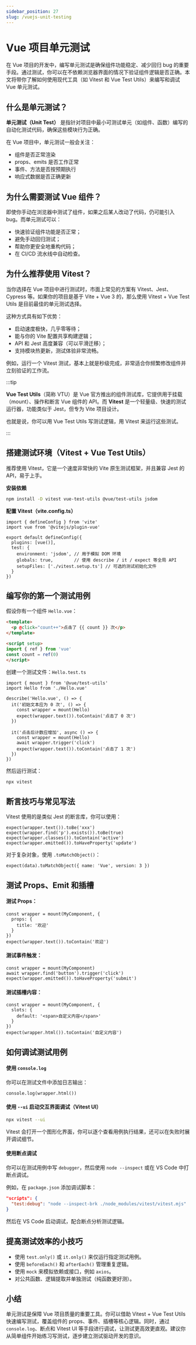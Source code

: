 ```yaml
---
sidebar_position: 27
slug: /vuejs-unit-testing
---
```


# Vue 项目单元测试

在 Vue 项目的开发中，编写单元测试是确保组件功能稳定、减少回归 bug 的重要手段。通过测试，你可以在不依赖浏览器界面的情况下验证组件逻辑是否正确。本文将带你了解如何使用现代工具（如 Vitest 和 Vue Test Utils）来编写和调试 Vue 单元测试。



## 什么是单元测试？

**单元测试（Unit Test）** 是指针对项目中最小可测试单元（如组件、函数）编写的自动化测试代码，确保这些模块行为正确。

在 Vue 项目中，单元测试一般会关注：

- 组件是否正常渲染
- props、emits 是否工作正常
- 事件、方法是否按预期执行
- 响应式数据是否正确更新



## 为什么需要测试 Vue 组件？

即使你手动在浏览器中测试了组件，如果之后某人改动了代码，仍可能引入 bug。而单元测试可以：

- 快速验证组件功能是否正常；
- 避免手动回归测试；
- 帮助你更安全地重构代码；
- 在 CI/CD 流水线中自动检查。



## 为什么推荐使用 Vitest？

当你选择在 Vue 项目中进行测试时，市面上常见的方案有 Vitest、Jest、Cypress 等。如果你的项目是基于 Vite + Vue 3 的，那么使用 Vitest + Vue Test Utils 是目前最佳的单元测试选择。

这种方式具有如下优势：

- 启动速度极快，几乎零等待；
- 能与你的 Vite 配置共享构建逻辑；
- API 和 Jest 高度兼容（可以平滑迁移）；
- 支持模块热更新，测试体验非常流畅。

例如，运行一个 Vitest 测试，基本上就是秒级完成，非常适合你频繁修改组件并立刻验证的工作流。

:::tip

**Vue Test Utils**（简称 VTU）是 Vue 官方推出的组件测试库，它提供用于挂载（mount）、操作和断言 Vue 组件的 API。而 **Vitest** 是一个轻量级、快速的测试运行器，功能类似于 Jest，但专为 Vite 项目设计。

也就是说，你可以用 Vue Test Utils 写测试逻辑，用 Vitest 来运行这些测试。

:::



## 搭建测试环境（Vitest + Vue Test Utils）

推荐使用 Vitest，它是一个速度非常快的 Vite 原生测试框架，并且兼容 Jest 的 API，易于上手。

**安装依赖**

```bash showLineNumbers
npm install -D vitest vue-test-utils @vue/test-utils jsdom
```

**配置 Vitest（vite.config.ts）**

```tsx showLineNumbers title="vite.config.ts"
import { defineConfig } from 'vite'
import vue from '@vitejs/plugin-vue'

export default defineConfig({
  plugins: [vue()],
  test: {
    environment: 'jsdom', // 用于模拟 DOM 环境
    globals: true,        // 使用 describe / it / expect 等全局 API
    setupFiles: ['./vitest.setup.ts'] // 可选的测试初始化文件
  }
})
```



## 编写你的第一个测试用例

假设你有一个组件 `Hello.vue`：

```html showLineNumbers title="Hello.vue"
<template>
  <p @click="count++">点击了 {{ count }} 次</p>
</template>

<script setup>
import { ref } from 'vue'
const count = ref(0)
</script>
```

创建一个测试文件：`Hello.test.ts`

```tsx showLineNumbers title="Hello.test.ts"
import { mount } from '@vue/test-utils'
import Hello from './Hello.vue'

describe('Hello.vue', () => {
  it('初始文本应为 0 次', () => {
    const wrapper = mount(Hello)
    expect(wrapper.text()).toContain('点击了 0 次')
  })

  it('点击后计数应增加', async () => {
    const wrapper = mount(Hello)
    await wrapper.trigger('click')
    expect(wrapper.text()).toContain('点击了 1 次')
  })
})
```

然后运行测试：

```bash showLineNumbers
npx vitest
```



## 断言技巧与常见写法

Vitest 使用的是类似 Jest 的断言库，你可以使用：

```tsx showLineNumbers
expect(wrapper.text()).toBe('xxx')
expect(wrapper.find('p').exists()).toBe(true)
expect(wrapper.classes()).toContain('active')
expect(wrapper.emitted()).toHaveProperty('update')
```

对于复杂对象，使用 `.toMatchObject()`：

```tsx showLineNumbers
expect(data).toMatchObject({ name: 'Vue', version: 3 })
```



## 测试 Props、Emit 和插槽

#### 测试 Props：

```tsx showLineNumbers
const wrapper = mount(MyComponent, {
  props: {
    title: '欢迎'
  }
})
expect(wrapper.text()).toContain('欢迎')
```

#### 测试事件触发：

```tsx showLineNumbers
const wrapper = mount(MyComponent)
await wrapper.find('button').trigger('click')
expect(wrapper.emitted()).toHaveProperty('submit')
```

#### 测试插槽内容：

```tsx showLineNumbers
const wrapper = mount(MyComponent, {
  slots: {
    default: '<span>自定义内容</span>'
  }
})
expect(wrapper.html()).toContain('自定义内容')
```



## 如何调试测试用例

#### 使用 `console.log`

你可以在测试文件中添加日志输出：

```tsx showLineNumbers
console.log(wrapper.html())
```

#### 使用 `--ui` 启动交互界面调试（Vitest UI）

```bash showLineNumbers
npx vitest --ui
```

Vitest 会打开一个图形化界面，你可以逐个查看用例执行结果，还可以在失败时展开调试细节。

#### 使用断点调试

你可以在测试用例中写 `debugger`，然后使用 `node --inspect` 或在 VS Code 中打断点调试。

例如，在 `package.json` 添加调试脚本：

```json showLineNumbers
"scripts": {
  "test:debug": "node --inspect-brk ./node_modules/vitest/vitest.mjs"
}
```

然后在 VS Code 启动调试，配合断点分析测试逻辑。



## 提高测试效率的小技巧

- 使用 `test.only()` 或 `it.only()` 来仅运行指定测试用例。
- 使用 `beforeEach()` 和 `afterEach()` 管理重复逻辑。
- 使用 `mock` 来模拟依赖或接口，例如 `axios`。
- 对公共函数、逻辑提取并单独测试（纯函数更好测）。



## 小结

单元测试是保障 Vue 项目质量的重要工具。你可以借助 Vitest + Vue Test Utils 快速编写测试，覆盖组件的 props、事件、插槽等核心逻辑。同时，通过 `console.log`、断点和 Vitest UI 等手段进行调试，让测试更高效更直观。建议你从简单组件开始练习写测试，逐步建立测试驱动开发的意识。
